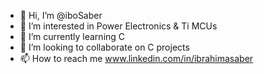 - 👋 Hi, I’m @iboSaber
- 👀 I’m interested in Power Electronics & Ti MCUs
- 🌱 I’m currently learning C 
- 💞️ I’m looking to collaborate on C projects
- 📫 How to reach me www.linkedin.com/in/ibrahimasaber


